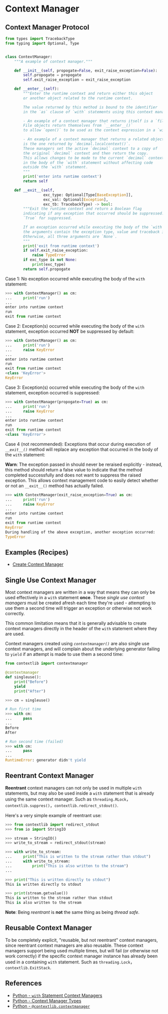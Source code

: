 # Context Manager

## Context Manager Protocol

```python
from types import TracebackType
from typing import Optional, Type


class ContextManager:
    """A example of context manager."""

    def __init__(self, propogate=False, exit_raise_exception=False):
        self.propogate = propogate
        self.exit_raise_exception = exit_raise_exception

    def __enter__(self):
        """Enter the runtime context and return either this object
        or another object related to the runtime context.

        The value returned by this method is bound to the identifier
        in the `as` clause of `with` statements using this context manager.

        - An example of a context manager that returns itself is a `file` object.
        File objects return themselves from `__enter__()`
        to allow `open()` to be used as the context expression in a `with` statement.

        - An example of a context manager that returns a related object
        is the one returned by `decimal.localcontext()`.
        These managers set the active `decimal` context to a copy of
        the original `decimal` context and then return the copy.
        This allows changes to be made to the current `decimal` context
        in the body of the `with` statement without affecting code
        outside the `with` statement.
        """
        print('enter into runtime context')
        return self

    def __exit__(self,
                 exc_type: Optional[Type[BaseException]],
                 exc_val: Optional[Exception],
                 exc_tb: TracebackType) -> bool:
        """Exit the runtime context and return a Boolean flag
        indicating if any exception that occurred should be suppressed.
        `True` for suppressed.

        If an exception occurred while executing the body of the `with` statement,
        the arguments contain the exception type, value and traceback information.
        Otherwise, all three arguments are `None`.
        """
        print('exit from runtime context')
        if self.exit_raise_exception:
            raise TypeError
        if exc_type is not None:
            print(exc_type)
        return self.propogate
```

Case 1: No exception occurred while executing the body of the `with` statement:

```python
>>> with ContextManager() as cm:
...     print('run')
...
enter into runtime context
run
exit from runtime context
```

Case 2: Exception(s) occurred while executing the body of the `with` statement,
exception occurred **NOT** be suppressed by default:

```python
>>> with ContextManager() as cm:
...     print('run')
...     raise KeyError
...
enter into runtime context
run
exit from runtime context
<class 'KeyError'>
KeyError
```

Case 3: Exception(s) occurred while executing the body of the `with` statement,
exception occurred is suppressed:

```python
>>> with ContextManager(propogate=True) as cm:
...     print('run')
...     raise KeyError
...
enter into runtime context
run
exit from runtime context
<class 'KeyError'>
```

Case 4 (not recommended): Exceptions that occur during execution of *`__exit__()`* method
will replace any exception that occurred in the body of the `with` statement:

**Warn**: The exception passed in should never be reraised explicitly - instead,
this method should return a false value to indicate that the method completed successfully
and does not want to suppress the raised exception.
This allows context management code to easily detect
whether or not an `__exit__()` method has actually failed.

```python
>>> with ContextManager(exit_raise_exception=True) as cm:
...     print('run')
...     raise KeyError
...
enter into runtime context
run
exit from runtime context
KeyError
During handling of the above exception, another exception occurred:
TypeError
```

## Examples (Recipes)

- [Create Context Manager](https://leven-cn.github.io/python-cookbook/recipes/core/context_manager)

## Single Use Context Manager

Most context managers are written in a way that means
they can only be used effectively in a `with` statement **once**.
These *single use context managers* must be created afresh each time they're used - attempting to
use them a second time will trigger an exception or otherwise not work correctly.

This common limitation means that it is generally advisable to create context managers directly
in the header of the `with` statement where they are used.

Context managers created using *`contextmanager()`* are also single use context managers,
and will complain about the underlying generator failing to `yield`
if an attempt is made to use them a second time:

```python
from contextlib import contextmanager

@contextmanager
def singleuse():
    print("Before")
    yield
    print("After")

>>> cm = singleuse()

# Run first time
>>> with cm:
...     pass
...
Before
After

# Run second time (failed)
>>> with cm:
...     pass
...
RuntimeError: generator didn't yield
```

## Reentrant Context Manager

**Reentrant** context managers can not only be used in multiple `with` statements,
but may also be used inside a `with` statement that is already using the same context manager.
Such as `threading.RLock`，`contextlib.suppres()`，`contextlib.redirect_stdout()`.

Here's a very simple example of reentrant use:

```python
>>> from contextlib import redirect_stdout
>>> from io import StringIO

>>> stream = StringIO()
>>> write_to_stream = redirect_stdout(stream)

>>> with write_to_stream:
...     print("This is written to the stream rather than stdout")
...     with write_to_stream:
...         print("This is also written to the stream")
...

>>> print("This is written directly to stdout")
This is written directly to stdout

>>> print(stream.getvalue())
This is written to the stream rather than stdout
This is also written to the stream
```

**Note**: Being *reentrant* is **not** the same thing as being *thread safe*.

## Reusable Context Manager

To be completely explicit, "reusable, but not reentrant" context managers,
since reentrant context managers are also reusable.
These context managers support being used multiple times,
but will fail (or otherwise not work correctly)
if the specific context manager instance has already been used in a containing `with` statement.
Such as `threading.Lock`，`contextlib.ExitStack`.

## References

- [Python - `with` Statement Context Managers](https://docs.python.org/3/reference/datamodel.html#context-managers)
- [Python - Context Manager Types](https://docs.python.org/3/library/stdtypes.html#typecontextmanager)
- [Python - `@contextlib.contextmanager`](https://docs.python.org/3/library/contextlib.html#contextlib.contextmanager)
